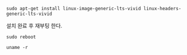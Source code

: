 

``` shell
sudo apt-get install linux-image-generic-lts-vivid linux-headers-generic-lts-vivid
```

설치 완료 후 재부팅 한다.

``` shell
sudo reboot
```

``` shell
uname -r
```
